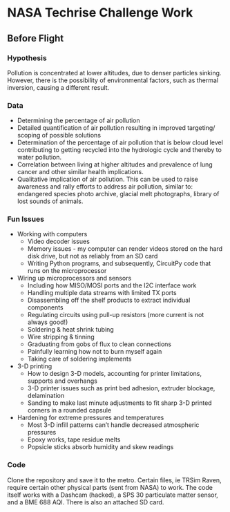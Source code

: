 # NASA Techrise Challenge Work

## Before Flight ##

### Hypothesis ###
Pollution is concentrated at lower altitudes, due to denser particles sinking. However, there is the possibility of environmental factors, such as thermal inversion, causing a different result. 

### Data ###
* Determining the percentage of air pollution
* Detailed quantification of air pollution resulting in improved targeting/ scoping of possible solutions
* Determination of the percentage of air pollution that is below cloud level contributing to getting recycled into the hydrologic cycle and thereby to water pollution. 
* Correlation between living at higher altitudes and prevalence of lung cancer and other similar health implications.
* Qualitative implication of air pollution. This can be used to raise awareness and rally efforts to address air pollution, similar to: endangered species photo archive, glacial melt photographs, library of lost sounds of animals.

### Fun Issues ###
* Working with computers
  * Video decoder issues
  * Memory issues - my computer can render videos stored on the hard disk drive, but not as reliably from an SD card
  * Writing Python programs, and subsequently, CircuitPy code that runs on the microprocessor
* Wiring up microprocessors and sensors
  * Including how MISO/MOSI ports and the I2C interface work
  * Handling multiple data streams with limited TX ports
  * Disassembling off the shelf products to extract individual components
  * Regulating circuits using pull-up resistors (more current is not always good!)
  * Soldering & heat shrink tubing
  * Wire stripping & tinning
  * Graduating from gobs of flux to clean connections
  * Painfully learning how not to burn myself again
  * Taking care of soldering implements
* 3-D printing
  * How to design 3-D models, accounting for printer limitations, supports and overhangs
  * 3-D printer issues such as print bed adhesion, extruder blockage, delamination
  * Sanding to make last minute adjustments to fit sharp 3-D printed corners in a rounded capsule
* Hardening for extreme pressures and temperatures
  * Most 3-D infill patterns can’t handle decreased atmospheric pressures
  * Epoxy works, tape residue melts
  * Popsicle sticks absorb humidity and skew readings

### Code ###
Clone the repository and save it to the metro. Certain files, ie TRSim Raven, require certain other physical parts (sent from NASA) to work.
The code itself works with a Dashcam (hacked), a SPS 30 particulate matter sensor, and a BME 688 AQI. There is also an attached SD card.
